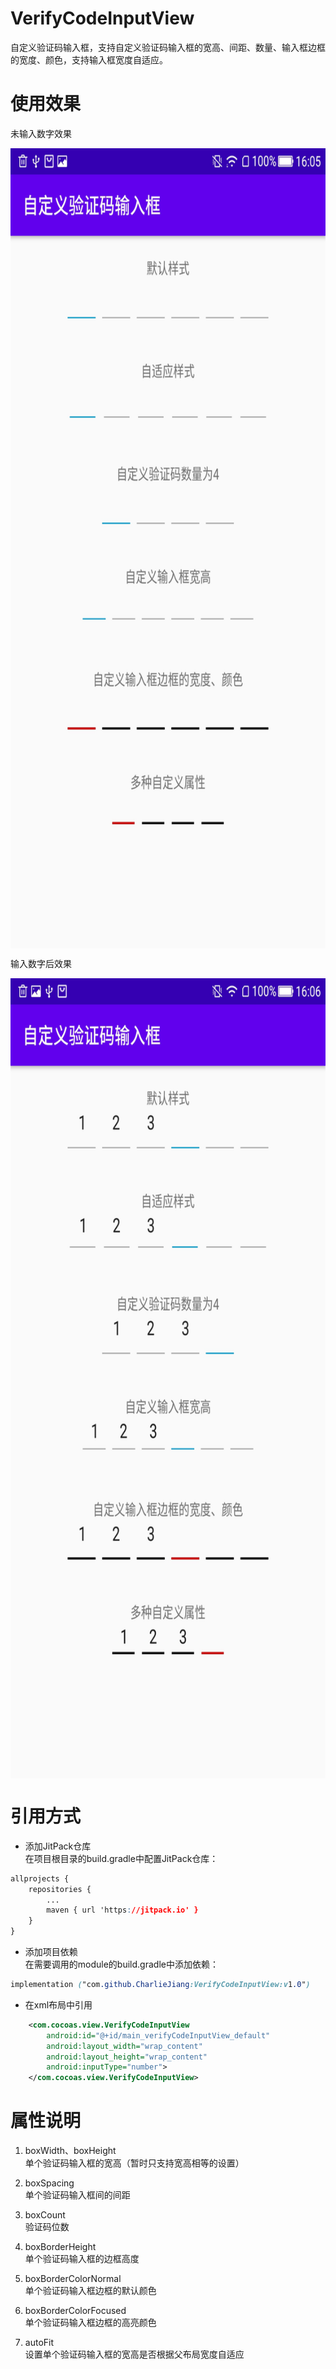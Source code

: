 
# VerifyCodeInputView

自定义验证码输入框，支持自定义验证码输入框的宽高、间距、数量、输入框边框的宽度、颜色，支持输入框宽度自适应。

# 使用效果
未输入数字效果

<img src="https://github.com/CharlieJiang/VerifyCodeInputView/blob/main/screenshot/UseCase_not_input.jpg" alt="使用效果图——未输入" width="720" height="1280" align="middle"/>

输入数字后效果

<img src="https://github.com/CharlieJiang/VerifyCodeInputView/blob/main/screenshot/UseCase_input.jpg" alt="使用效果图——已输入" width="720" height="1280" align="middle"/>

# 引用方式
* 添加JitPack仓库<br/>
在项目根目录的build.gradle中配置JitPack仓库：
```css
allprojects {
    repositories {
        ...
        maven { url 'https://jitpack.io' }
    }
}
```
* 添加项目依赖<br/>
在需要调用的module的build.gradle中添加依赖：
```css
implementation ("com.github.CharlieJiang:VerifyCodeInputView:v1.0")
```
* 在xml布局中引用
```xml
    <com.cocoas.view.VerifyCodeInputView
        android:id="@+id/main_verifyCodeInputView_default"
        android:layout_width="wrap_content"
        android:layout_height="wrap_content"
        android:inputType="number">
    </com.cocoas.view.VerifyCodeInputView>
```
# 属性说明
1. boxWidth、boxHeight<br/>
单个验证码输入框的宽高（暂时只支持宽高相等的设置）  

2. boxSpacing<br/>
单个验证码输入框间的间距  

3. boxCount<br/>
验证码位数
4. boxBorderHeight<br/>
单个验证码输入框的边框高度
5. boxBorderColorNormal<br/>
单个验证码输入框边框的默认颜色
6. boxBorderColorFocused<br/>
单个验证码输入框边框的高亮颜色
7. autoFit<br/>
设置单个验证码输入框的宽高是否根据父布局宽度自适应
